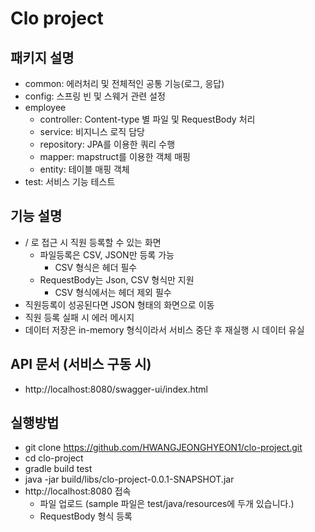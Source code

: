 # Clo project


## 패키지 설명
- common: 에러처리 및 전체적인 공통 기능(로그, 응답)
- config: 스프링 빈 및 스웨거 관련 설정
- employee
  - controller: Content-type 별 파일 및 RequestBody 처리
  - service: 비지니스 로직 담당
  - repository: JPA를 이용한 쿼리 수행
  - mapper: mapstruct를 이용한 객체 매핑
  - entity: 테이블 매핑 객체
- test: 서비스 기능 테스트

## 기능 설명

- / 로 접근 시 직원 등록할 수 있는 화면
  - 파일등록은 CSV, JSON만 등록 가능
    - CSV 형식은 헤더 필수 
  - RequestBody는 Json, CSV 형식만 지원
    - CSV 형식에서는 헤더 제외 필수
- 직원등록이 성공된다면 JSON 형태의 화면으로 이동
- 직원 등록 실패 시 에러 메시지
- 데이터 저장은 in-memory 형식이라서 서비스 중단 후 재실행 시 데이터 유실



## API 문서 (서비스 구동 시)
- http://localhost:8080/swagger-ui/index.html

## 실행방법
- git clone https://github.com/HWANGJEONGHYEON1/clo-project.git
- cd clo-project
- gradle build test 
- java -jar build/libs/clo-project-0.0.1-SNAPSHOT.jar
- http://localhost:8080 접속
  - 파일 업로드 (sample 파일은 test/java/resources에 두개 있습니다.)
  - RequestBody 형식 등록